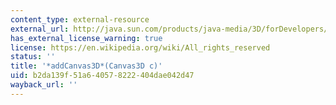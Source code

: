```yaml
---
content_type: external-resource
external_url: http://java.sun.com/products/java-media/3D/forDevelopers/J3D_1_2_API/j3dapi/javax/media/j3d/View.html#addCanvas3D_javax_media_j3d_Canvas3D_
has_external_license_warning: true
license: https://en.wikipedia.org/wiki/All_rights_reserved
status: ''
title: '*addCanvas3D*(Canvas3D c)'
uid: b2da139f-51a6-4057-8222-404dae042d47
wayback_url: ''
---
```

